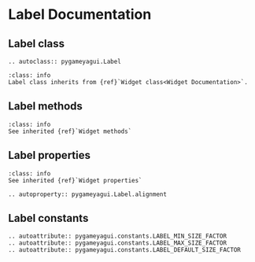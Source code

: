# Label Documentation

## Label class
```{eval-rst} 
.. autoclass:: pygameyagui.Label
```

```{admonition} Inheritance
:class: info 
Label class inherits from {ref}`Widget class<Widget Documentation>`.
```

## Label methods
```{admonition} Inheritance
:class: info 
See inherited {ref}`Widget methods`
```

## Label properties
```{admonition} Inheritance
:class: info 
See inherited {ref}`Widget properties`
```

```{eval-rst}
.. autoproperty:: pygameyagui.Label.alignment
```

## Label constants
```{eval-rst}
.. autoattribute:: pygameyagui.constants.LABEL_MIN_SIZE_FACTOR
.. autoattribute:: pygameyagui.constants.LABEL_MAX_SIZE_FACTOR
.. autoattribute:: pygameyagui.constants.LABEL_DEFAULT_SIZE_FACTOR
```